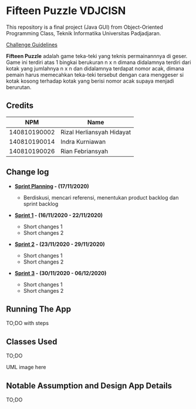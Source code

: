 # Fifteen Puzzle VDJCISN

This repository is a final project (Java GUI) from Object-Oriented Programming Class, Teknik Informatika Universitas Padjadjaran.

[Challenge Guidelines](challenge-guideline.md)

**Fifteen Puzzle** adalah game teka-teki yang teknis permainannnya di geser. Game ini terdiri atas 1 bingkai berukuran n x n dimana didalamnya terdiri dari kotak yang jumlahnya n x n dan didalamnya terdapat nomor acak, dimana pemain harus memecahkan teka-teki tersebut dengan cara menggeser si kotak kosong terhadap kotak yang berisi nomor acak supaya menjadi berurutan.

## Credits

| NPM          | Name                      |
| ------------ | ------------------------- |
| 140810190002 | Rizal Herliansyah Hidayat |
| 140810190014 | Indra Kurniawan           |
| 140810190026 | Rian Febriansyah          |

## Change log

- **[Sprint Planning](changelog/sprint-planning.md) - (17/11/2020)**

  - Berdiskusi, mencari referensi, menentukan product backlog dan sprint backlog

- **[Sprint 1](changelog/sprint-1.md) - (16/11/2020 - 22/11/2020)**

  - Short changes 1
  - Short changes 2

- **[Sprint 2](changelog/sprint-2.md) - (23/11/2020 - 29/11/2020)**
  - Short changes 1
  - Short changes 2
- **[Sprint 3](changelog/sprint-3.md) - (30/11/2020 - 06/12/2020)**
  - Short changes 1
  - Short changes 2

## Running The App

TO;DO with steps

## Classes Used

TO;DO

UML image here

## Notable Assumption and Design App Details

TO;DO
